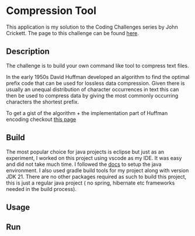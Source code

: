 # Compression Tool

This application is my solution to the Coding Challenges series by John Crickett. The page to this challenge can be found [here](https://codingchallenges.fyi/challenges/challenge-huffman/).

## Description

The challenge is to build your own command like tool to compress text files.

In the early 1950s David Huffman developed an algorithm to find the optimal prefix code that can be used for lossless data compression.
Given there is usually an unequal distribution of character occurrences in text this can then be used to compress data by giving the most commonly occurring characters the shortest prefix.

To get a gist of the algorithm + the implementation part of Huffman encoding checkout [this page](https://opendsa-server.cs.vt.edu/ODSA/Books/CS3/html/Huffman.html)

## Build

The most popular choice for java projects is eclipse but just as an experiment, I worked on this project using vscode as my IDE. It was easy and did not take much time. I followed the [docs](https://code.visualstudio.com/docs/java/java-tutorial) to setup the java environment. I also used gradle build tools for my project along with version JDK 21. There are no other packages required as such to build this project, this is just a regular java project ( no spring, hibernate etc frameworks needed in the build process).

## Usage

## Run
